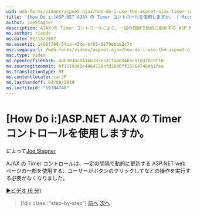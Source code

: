 ```yaml
---
uid: web-forms/videos/aspnet-ajax/how-do-i-use-the-aspnet-ajax-timer-control
title: '[How Do i:]ASP.NET AJAX の Timer コントロールを使用しますか。 | Microsoft Docs'
author: JoeStagner
description: AJAX の Timer コントロールにより、一定の間隔で動的に更新する ASP.NET web ページの一部を実行するユーザーを必要とするのではなくをしています.
ms.author: riande
ms.date: 02/13/2007
ms.assetid: 1488f788-54ca-43ce-bf65-8179ebbe2c7c
msc.legacyurl: /web-forms/videos/aspnet-ajax/how-do-i-use-the-aspnet-ajax-timer-control
msc.type: video
ms.openlocfilehash: 4db303bc941bb183e531f48634b5c51d37bc0f10
ms.sourcegitcommit: 0f1119340e4464720cfd16d0ff15764746ea1fea
ms.translationtype: MT
ms.contentlocale: ja-JP
ms.lasthandoff: 04/09/2019
ms.locfileid: "59384748"
---
```

# <a name="how-do-i-use-the-aspnet-ajax-timer-control"></a>[How Do i:]ASP.NET AJAX の Timer コントロールを使用しますか。

によって[Joe Stagner](https://github.com/JoeStagner)

AJAX の Timer コントロールは、一定の間隔で動的に更新する ASP.NET web ページの一部を使用する、ユーザーがボタンのクリックしてなどの操作を実行する必要がなくなりました。

[&#9654;ビデオ (6 分)](https://channel9.msdn.com/Blogs/ASP-NET-Site-Videos/how-do-i-use-the-aspnet-ajax-timer-control)

> [!div class="step-by-step"]
> [前へ](how-do-i-use-the-aspnet-ajax-roundedcorners-extender.md)
> [次へ](how-do-i-implement-the-predictive-fetch-pattern-for-ajax.md)

